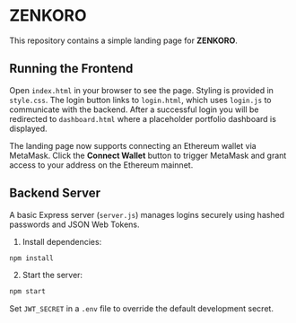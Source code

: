 # ZENKORO

This repository contains a simple landing page for **ZENKORO**.

## Running the Frontend

Open `index.html` in your browser to see the page. Styling is provided in `style.css`. The login button links to `login.html`, which uses `login.js` to communicate with the backend. After a successful login you will be redirected to `dashboard.html` where a placeholder portfolio dashboard is displayed.

The landing page now supports connecting an Ethereum wallet via MetaMask. Click
the **Connect Wallet** button to trigger MetaMask and grant access to your
address on the Ethereum mainnet.

## Backend Server

A basic Express server (`server.js`) manages logins securely using hashed passwords and JSON Web Tokens.

1. Install dependencies:

```bash
npm install
```

2. Start the server:

```bash
npm start
```

Set `JWT_SECRET` in a `.env` file to override the default development secret.
